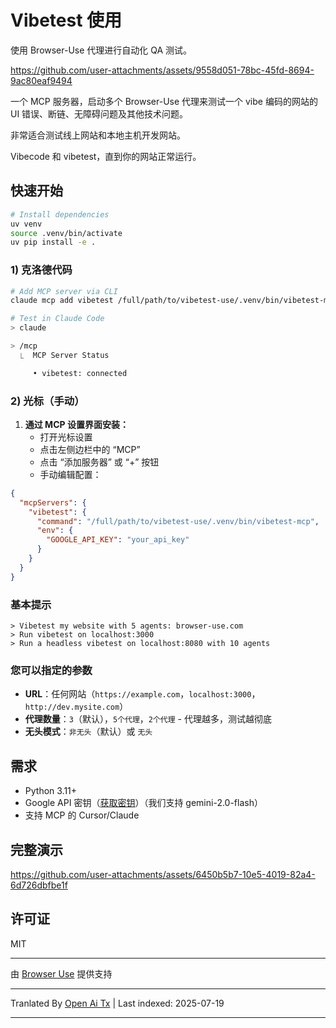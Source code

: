 ﻿
# Vibetest 使用

使用 Browser-Use 代理进行自动化 QA 测试。

https://github.com/user-attachments/assets/9558d051-78bc-45fd-8694-9ac80eaf9494

一个 MCP 服务器，启动多个 Browser-Use 代理来测试一个 vibe 编码的网站的 UI 错误、断链、无障碍问题及其他技术问题。

非常适合测试线上网站和本地主机开发网站。

Vibecode 和 vibetest，直到你的网站正常运行。

## 快速开始




```bash
# Install dependencies
uv venv
source .venv/bin/activate
uv pip install -e .
```
### 1) 克洛德代码


```bash
# Add MCP server via CLI
claude mcp add vibetest /full/path/to/vibetest-use/.venv/bin/vibetest-mcp -e GOOGLE_API_KEY="your_api_key"

# Test in Claude Code
> claude

> /mcp 
  ⎿  MCP Server Status

     • vibetest: connected
```
### 2) 光标（手动）

1. **通过 MCP 设置界面安装：**
   - 打开光标设置
   - 点击左侧边栏中的 “MCP”  
   - 点击 “添加服务器” 或 “+” 按钮
   - 手动编辑配置：


```json
{
  "mcpServers": {
    "vibetest": {
      "command": "/full/path/to/vibetest-use/.venv/bin/vibetest-mcp",
      "env": {
        "GOOGLE_API_KEY": "your_api_key"
      }
    }
  }
}

```


### 基本提示

```
> Vibetest my website with 5 agents: browser-use.com
> Run vibetest on localhost:3000
> Run a headless vibetest on localhost:8080 with 10 agents
```
### 您可以指定的参数
- **URL**：任何网站（`https://example.com`，`localhost:3000`，`http://dev.mysite.com`）
- **代理数量**：`3`（默认），`5个代理`，`2个代理` - 代理越多，测试越彻底
- **无头模式**：`非无头`（默认）或 `无头`

## 需求

- Python 3.11+
- Google API 密钥（[获取密钥](https://developers.google.com/maps/api-security-best-practices)）（我们支持 gemini-2.0-flash）
- 支持 MCP 的 Cursor/Claude

## 完整演示


https://github.com/user-attachments/assets/6450b5b7-10e5-4019-82a4-6d726dbfbe1f



## 许可证

MIT

---

由 [Browser Use](https://github.com/browser-use/browser-use) 提供支持 



---

Tranlated By [Open Ai Tx](https://github.com/OpenAiTx/OpenAiTx) | Last indexed: 2025-07-19

---